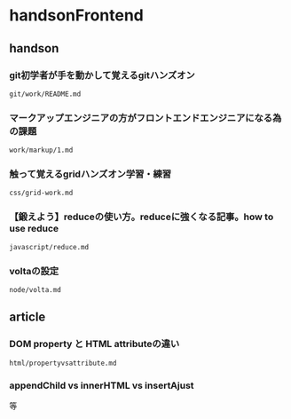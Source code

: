 # handsonFrontend

## handson
### git初学者が手を動かして覚えるgitハンズオン

`git/work/README.md`


### マークアップエンジニアの方がフロントエンドエンジニアになる為の課題

`work/markup/1.md`

### 触って覚えるgridハンズオン学習・練習

`css/grid-work.md`

### 【鍛えよう】reduceの使い方。reduceに強くなる記事。how to use reduce

`javascript/reduce.md`

### voltaの設定

`node/volta.md`

## article
### DOM property と HTML attributeの違い

`html/propertyvsattribute.md`

### appendChild vs innerHTML vs insertAjust


等
